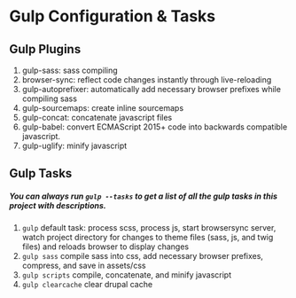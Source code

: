 # Gulp Configuration & Tasks
## Gulp Plugins
1. gulp-sass: sass compiling
2. browser-sync: reflect code changes instantly through live-reloading
3. gulp-autoprefixer: automatically add necessary browser prefixes while compiling sass
4. gulp-sourcemaps: create inline sourcemaps
5. gulp-concat: concatenate javascript files
6. gulp-babel: convert ECMAScript 2015+ code into backwards compatible javascript.
7. gulp-uglify: minify javascript


## Gulp Tasks
##### You can always run ```gulp --tasks``` to get a list of all the gulp tasks in this project with descriptions.
1. ``` gulp ``` default task: process scss, process js, start browsersync server, watch project directory for changes to theme files (sass, js, and twig files) and reloads browser to display changes
2. ``` gulp sass ``` compile sass into css, add necessary browser prefixes, compress, and save in assets/css 
3. ``` gulp scripts ``` compile, concatenate, and minify javascript 
4. ``` gulp clearcache ``` clear drupal cache
